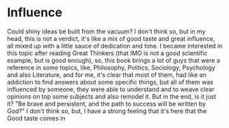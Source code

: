 # Influence

Could shiny ideas be built from the vacuum? I don't think so, but in my head, this is not a verdict, it's like a mix of good taste and great influence, all mixed up with a little sauce of dedication and time. I became interested in this topic after reading Great Thinkers (that IMO is not a good scientific example, but is good enough), so, this book brings a lot of guys that were a reference in some topics, like, Philosophy, Politics, Sociology, Psychology and also Literature, and for me, it's clear that most of them, had like an addiction to find answers about some specific things, but all of them was influenced by someone, they were able to understand and to weave clear opinions on top some subjects and also remodel it.
But in the end, is it just it? "Be brave and persistent, and the path to success will be written by God?" I don't think so, but, I have a strong feeling that it's here that the Good taste comes in
